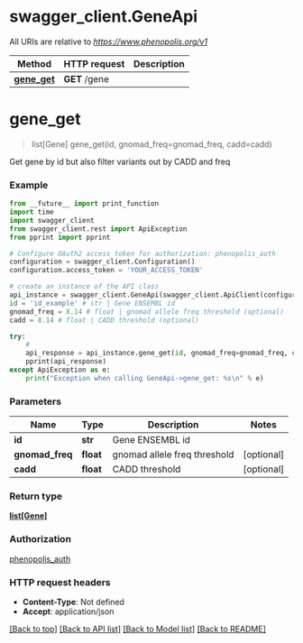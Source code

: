 # swagger_client.GeneApi

All URIs are relative to *https://www.phenopolis.org/v1*

Method | HTTP request | Description
------------- | ------------- | -------------
[**gene_get**](GeneApi.md#gene_get) | **GET** /gene | 


# **gene_get**
> list[Gene] gene_get(id, gnomad_freq=gnomad_freq, cadd=cadd)



Get gene by id but also filter variants out by CADD and freq

### Example
```python
from __future__ import print_function
import time
import swagger_client
from swagger_client.rest import ApiException
from pprint import pprint

# Configure OAuth2 access token for authorization: phenopolis_auth
configuration = swagger_client.Configuration()
configuration.access_token = 'YOUR_ACCESS_TOKEN'

# create an instance of the API class
api_instance = swagger_client.GeneApi(swagger_client.ApiClient(configuration))
id = 'id_example' # str | Gene ENSEMBL id
gnomad_freq = 8.14 # float | gnomad allele freq threshold (optional)
cadd = 8.14 # float | CADD threshold (optional)

try:
    # 
    api_response = api_instance.gene_get(id, gnomad_freq=gnomad_freq, cadd=cadd)
    pprint(api_response)
except ApiException as e:
    print("Exception when calling GeneApi->gene_get: %s\n" % e)
```

### Parameters

Name | Type | Description  | Notes
------------- | ------------- | ------------- | -------------
 **id** | **str**| Gene ENSEMBL id | 
 **gnomad_freq** | **float**| gnomad allele freq threshold | [optional] 
 **cadd** | **float**| CADD threshold | [optional] 

### Return type

[**list[Gene]**](Gene.md)

### Authorization

[phenopolis_auth](../README.md#phenopolis_auth)

### HTTP request headers

 - **Content-Type**: Not defined
 - **Accept**: application/json

[[Back to top]](#) [[Back to API list]](../README.md#documentation-for-api-endpoints) [[Back to Model list]](../README.md#documentation-for-models) [[Back to README]](../README.md)

